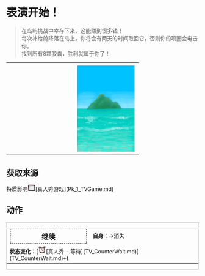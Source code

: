# 表演开始！  
> 在岛屿挑战中幸存下来，这能赚到很多钱！<br>每次补给舱降落在岛上，你将会有两天的时间取回它，否则你的项圈会电击你。<br>找到所有8颗胶囊，胜利就属于你了！  
  
<style>
        .table6303 th,td{
            text-align:left;
            vertical-align:top;
        }
        </style><table class="table table-bordered table6303" data-toggle="table"  data-show-header="false"><thead style="display:none"><tr ><th  style="width:50%;"  data-sortable="true"  >title</th><th  style="width:50%;"  ></th></tr></thead><tr ><td  style="width:50%;"  ></td><td  style="width:50%;"  ><div style="float:right; margin:5px"><div class="gamecard" style="width:150px; height:225px;"><a href="Event_TVIntro.md" style="color:black"><img decoding="async" src="../wiki/Sprite/BigIsland.png" class="cardimage" style="max-width:150px;max-height:225px;"><span style="font-size: 25px;">表演开始！</span></a></div></div></td></tr></tbody></table>  
  
## 获取来源  
<div style="display:inline-block"><div class="gamedatalist" style="text-align:left;min-width:200px;min-height:0px;"><div style="display:inline-block"><div style="display:inline-block;vertical-align:middle;">特质影响</div><div style="display:inline-block;vertical-align:middle;"><div style="width:20px;display:inline-block;text-align:center"><img decoding="async" src="../wiki/Sprite/Perk_TV.png" href="a.md" style="max-width:20px;max-height:20px;"></div>[真人秀游戏](Pk_1_TVGame.md)</div></div></div></div>  
  
## 动作  
<div  style="border:1px solid #BBB"><table><tr><td rowspan="2" style="width:200px;text-align:center;font-size:1.3em;font-weight:bold"><div style="padding:5px;border:1px dashed #333"><div>继续</div></div></td><td></td></tr><tr><td><b>自身：</b>→消失</td></tr><tr><td colspan="2"><b>状态变化：</b>[<div style="width:20px;display:inline-block;text-align:center"><img decoding="async" src="../wiki/Sprite/AlarmClock.png" href="a.md" style="max-width:20px;max-height:20px;"></div>[真人秀 - 等待](TV_CounterWait.md)](TV_CounterWait.md)<span style="font-family:ui-monospace"><b>+1</b></span></td></tr></table></div>  
  
  


<script>document.title="表演开始！ - 卡牌生存百科 Card Survival Wiki";</script>